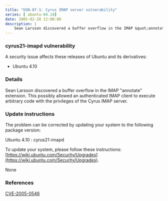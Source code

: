 ```yaml
---
title: "USN-87-1: Cyrus IMAP server vulnerability"
series: [ ubuntu-04.10]
date: 2005-02-28 12:00:00
description: |
    Sean Larsson discovered a buffer overflow in the IMAP &quot;annotate&quot; extension. This possibly allowed an authenticated IMAP client to execute arbitrary code with the privileges of the Cyrus IMAP server.
--- 
```

 
### cyrus21-imapd vulnerability

A security issue affects these releases of Ubuntu and its derivatives:

* Ubuntu 4.10

### Details

Sean Larsson discovered a buffer overflow in the IMAP &quot;annotate&quot; extension. This possibly allowed an authenticated IMAP client to execute arbitrary code with the privileges of the Cyrus IMAP server.

### Update instructions

The problem can be corrected by updating your system to the following package version:

Ubuntu 4.10
 : cyrus21-imapd 

To update your system, please follow these instructions: [https://wiki.ubuntu.com/Security/Upgrades](https://wiki.ubuntu.com/Security/Upgrades).

None

### References

 [CVE-2005-0546](http://people.ubuntu.com/~ubuntu-security/cve/CVE-2005-0546)
 
